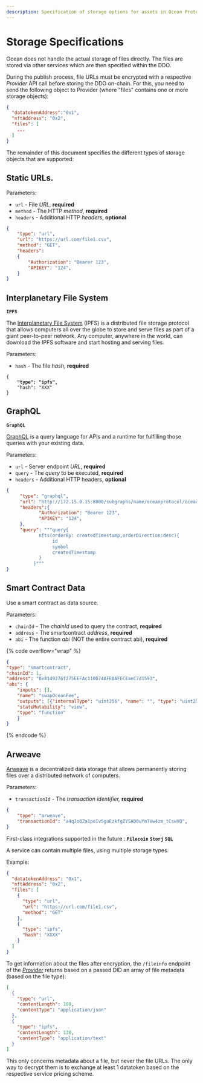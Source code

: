 ```yaml
---
description: Specification of storage options for assets in Ocean Protocol.
---
```


# Storage Specifications

Ocean does not handle the actual storage of files directly. The files are stored via other services which are then specified within the DDO.

During the publish process, file URLs must be encrypted with a respective _Provider_ API call before storing the DDO on-chain. For this, you need to send the following object to Provider (where "files" contains one or more storage objects):

```json
{
  "datatokenAddress":"0x1",
  "nftAddress": "0x2",
  "files": [
    ...
  ]
}
```

The remainder of this document specifies the different types of storage objects that are supported:

## Static URLs.

Parameters:

* `url` - File _URL_, **required**
* `method` - The HTTP _method_, **required**
* `headers` - Additional HTTP _headers_, **optional**

```json
{
    "type": "url",
    "url": "https://url.com/file1.csv",
    "method": "GET",
    "headers":
    {
        "Authorization": "Bearer 123",
        "APIKEY": "124",
    }
}
```

## Interplanetary File System

**`IPFS`**

The [Interplanetary File System](https://ipfs.tech/) (IPFS) is a distributed file storage protocol that allows computers all over the globe to store and serve files as part of a giant peer-to-peer network. Any computer, anywhere in the world, can download the IPFS software and start hosting and serving files.

Parameters:

* `hash` - The file _hash,_ **required**

<pre class="language-json"><code class="lang-json">{
<strong>    "type": "ipfs",
</strong>    "hash": "XXX"
}
</code></pre>

## GraphQL

**`GraphQL`**

[GraphQL](https://graphql.org/) is a query language for APIs and a runtime for fulfilling those queries with your existing data.

Parameters:

* `url` - Server endpoint _URL_, **required**
* `query` - The _query_ to be executed, **required**
* `headers` - Additional HTTP headers, **optional**

```json
{
     "type": "graphql",
     "url": "http://172.15.0.15:8000/subgraphs/name/oceanprotocol/ocean-subgraph",
     "headers":{
        	"Authorization": "Bearer 123",
        	"APIKEY": "124",
     },
     "query": """query{
            nfts(orderBy: createdTimestamp,orderDirection:desc){
                 id
                 symbol
                 createdTimestamp
            }
          }"""
}
```

## Smart Contract Data

Use a smart contract as data source.

Parameters:

* `chainId` - The _chainId_ used to query the contract, **required**
* `address` - The smartcontract _address_, **required**
* `abi` - The function _abi_ (NOT the entire contract abi), **required**

{% code overflow="wrap" %}
```json
{
"type": "smartcontract",
"chainId": 1,
"address": "0x8149276f275EEFAc110D74AFE8AFECEaeC7d1593",
"abi": {
	"inputs": [],
	"name": "swapOceanFee",
	"outputs": [{"internalType": "uint256", "name": "", "type": "uint256"}],
	"stateMutability": "view",
	"type": "function"
	}
}
```
{% endcode %}

## Arweave

[Arweave](https://www.arweave.org/) is a decentralized data storage that allows permanently storing files over a distributed network of computers.

Parameters:

* `transactionId` - The _transaction identifier,_ **required**

```json
{
    "type": "arweave",
    "transactionId": "a4qJoQZa1poIv5guEzkfgZYSAD0uYm7Vw4zm_tCswVQ",
}
```

First-class integrations supported in the future : **`Filecoin`** **`Storj`** **`SQL`**

A service can contain multiple files, using multiple storage types.

Example:

```json
{
  "datatokenAddress": "0x1",
  "nftAddress": "0x2",
  "files": [
    {
      "type": "url",
      "url": "https://url.com/file1.csv",
      "method": "GET"
    },
    {
      "type": "ipfs",
      "hash": "XXXX"
    }
  ]
}
```

To get information about the files after encryption, the `/fileinfo` endpoint of the [_Provider_](provider/) returns based on a passed DID an array of file metadata (based on the file type):

```json
[
  {
    "type": "url",
    "contentLength": 100,
    "contentType": "application/json"
  },
  {
    "type": "ipfs",
    "contentLength": 130,
    "contentType": "application/text"
  }
]
```

This only concerns metadata about a file, but never the file URLs. The only way to decrypt them is to exchange at least 1 datatoken based on the respective service pricing scheme.
